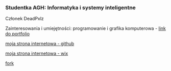 ### Studentka AGH: Informatyka i systemy inteligentne
Członek DeadPxlz

Zainteresowania i umiejętności: programowanie i grafika komputerowa - [link do portfolio](https://drive.google.com/drive/folders/15ADb8wdDfpK6yUYaHwPKNJutCHW3Wk0-?usp=sharing)

[moja strona internetowa - github](https://stepkata.github.io/)

[moja strona internetowa - wix](https://otiofthebag.wixsite.com/website-1)  

[fork](https://github.com/Stepkata/hyperstyle) 

<!--
**Stepkata/Stepkata** is a ✨ _special_ ✨ repository because its `README.md` (this file) appears on your GitHub profile.

Here are some ideas to get you started:

- 🔭 I’m currently working on ...
- 🌱 I’m currently learning ...
- 👯 I’m looking to collaborate on ...
- 🤔 I’m looking for help with ...
- 💬 Ask me about ...
- 📫 How to reach me: ...
- 😄 Pronouns: ...
- ⚡ Fun fact: ...
-->
